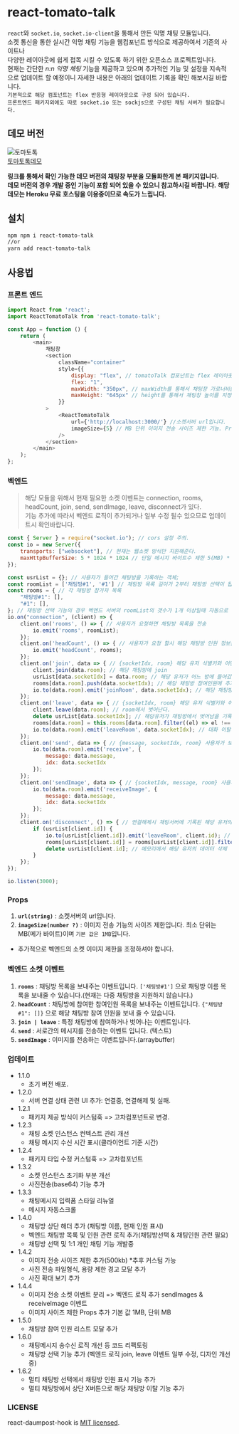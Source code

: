 # react-tomato-talk

`react`와 `socket.io`, `socket.io-client`을 통해서 만든 익명 채팅 모듈입니다.  
소켓 통신을 통한 실시간 익명 채팅 기능을 웹컴포넌트 방식으로 제공하여서 기존의 사이트나  
다양한 레이아웃에 쉽게 접목 시킬 수 있도록 하기 위한 오픈소스 프로젝트입니다.  
현재는 간단한 *n:n 익명 채팅* 기능을 제공하고 있으며 추가적인 기능 및 설정을 지속적으로 업데이트 할 예정이니 자세한 내용은 아래의 업데이트 기록을 확인 해보시길 바랍니다.  
``기본적으로 해당 컴포넌트는 flex 반응형 레이아웃으로 구성 되어 있습니다.``  
``프론트엔드 패키지외에도 따로 socket.io 또는 sockjs으로 구성된 채팅 서버가 필요합니다.``  

## 데모 버전

![토마토톡](./assets/chat.gif)  
[토마토톡데모](https://yoonjonglyu.github.io/webChat/)

**링크를 통해서 확인 가능한 데모 버전의 채팅창 부분을 모듈화한게 본 패키지입니다.**  
**데모 버전의 경우 개발 중인 기능이 포함 되어 있을 수 있으니 참고하시길 바랍니다.**
**해당 데모는 Heroku 무료 호스팅을 이용중이므로 속도가 느립니다.**

## 설치

```bash
npm npm i react-tomato-talk
//or
yarn add react-tomato-talk
```

## 사용법

### 프론트 엔드

```js
import React from 'react';
import ReactTomatoTalk from 'react-tomato-talk';

const App = function () {
    return (
        <main>
            채팅창
            <section
                className="container"
                style={{
                    display: "flex", // tomatoTalk 컴포넌트는 flex 레이아웃으로 이루어져 있습니다.
                    flex: "1",
                    maxWidth: "350px", // maxWidth를 통해서 채팅창 가로너비를 반응형으로 지정해줄 수 있습니다.
                    maxHeight: "645px" // height를 통해서 채팅창 높이를 지정해줄 수 있습니다.
                }}
            >
                <ReactTomatoTalk
                    url={'http://localhost:3000/'} //소켓서버 url입니다.
                    imageSize={5} // MB 단위 이미지 전송 사이즈 제한 기능. Props 안할 경우 기본값은 1MB다.
                />
            </section>
        </main>
    );
};
```

### 벡엔드

>  
> 해당 모듈을 위해서 현재 필요한 소켓 이벤트는 connection, rooms, headCount, join, send, sendImage, leave, disconnect가 있다.  
> 기능 추가에 따라서 벡엔드 로직이 추가되거나 일부 수정 될수 있으므로 업데이트시 확인바랍니다.  
> 

```js
const { Server } = require("socket.io"); // cors 설정 주의.
const io = new Server({
    transports: ["websocket"], // 현재는 웹소켓 방식만 지원해준다.
    maxHttpBufferSize: 5 * 1024 * 1024 // 단일 메시지 바이트수 제한 5(MB) * 1024 * 1024 = MB
});

const usrList = {}; // 사용자가 들어간 채팅방을 기록하는 객체;
const roomList = ['채팅방#1', '#1'] // 채팅방 목록 길이가 2부터 채팅방 선택이 됩니다.
const rooms = { // 각 채팅방 참가자 목록
    "채팅방#1": [],
    "#1": [],
}; // 채팅방 선택 기능의 경우 벡엔드 서버의 roomList의 갯수가 1개 이상일때 자동으로 활성화 됩니다.
io.on("connection", (client) => {
    client.on('rooms', () => { // 사용자가 요청하면 채팅방 목록을 전송
        io.emit('rooms', roomList);
    });
    client.on('headCount', () => { // 사용자가 요청 할시 해당 채팅방 인원 정보를 전송
        io.emit('headCount', rooms);
    });
    client.on('join', data => { // {socketIdx, room} 해당 유저 식별키와 어떤 방에 갈지를 받는다.
        client.join(data.room); // 해당 채팅방에 join
        usrList[data.socketIdx] = data.room; // 해당 유저가 어느 방에 들어갔는지 기록
        rooms[data.room].push(data.socketIdx); // 해당 채팅방 참여인원에 추가
        io.to(data.room).emit('joinRoom', data.socketIdx); // 해당 채팅방에 대화참여 메시지 전송
    });
    client.on('leave', data => { // {socketIdx, room} 해당 유저 식별키와 어떤 방에서 나올지를 받는다.
        client.leave(data.room); // room에서 벗어난다.
        delete usrList[data.socketIdx]; // 해당유저가 채팅방에서 벗어남을 기록
        rooms[data.room] = this.rooms[data.room].filter((el) => el !== data.socketIdx); // 해당 채팅방 참여 인원에서 제거
        io.to(data.room).emit('leaveRoom', data.socketIdx); // 대화 이탈 메시지 전송
    });
    client.on('send', data => { // {message, socketIdx, room} 사용자가 보낸 메시지를 받아서 해당 채팅방에 전송
        io.to(data.room).emit('receive', {
            message: data.message,
            idx: data.socketIdx
        });
    });
    client.on('sendImage', data => { // {socketIdx, message, room} 사용자가 전송한 이미지를 받아서 해당 채팅방에 전송 
        io.to(data.room).emit('receiveImage', {
            message: data.message,
            idx: data.socketIdx
        });
    });
    client.on('disconnect', () => { // 연결해제시 채팅서버에 기록된 해당 유저의 채팅방에 이탈 메시지 전송
        if (usrList[client.id]) {
            io.to(usrList[client.id]).emit('leaveRoom', client.id); // 대화이탈에 대한 메시지 전송
            rooms[usrList[client.id]] = rooms[usrList[client.id]].filter((el) => el !== client.id); // 해당 채팅방 참여 인원에서 제거
            delete usrList[client.id]; // 메모리에서 해당 유저의 데이터 삭제
        }
    });
});

io.listen(3000);
```

### Props

1. **`url(string)`** : 소켓서버의 url입니다.  
2. **`imageSize(number ?)`** : 이미지 전송 기능의 사이즈 제한입니다. 최소 단위는 MB(메가 바이트)이며 `기본 값은 1MB`입니다.    
* 추가적으로 벡엔드의 소켓 이미지 제한을 조정하셔야 합니다.  


### 벡엔드 소켓 이벤트

1. **`rooms`** : 채팅방 목록을 보내주는 이벤트입니다. `['채팅방#1']` 으로 채팅방 이름 목록을 보내줄 수 있습니다.(현재는 다중 채팅방을 지원하지 않습니다.)  
2. **`headCount`** : 채팅방에 참여한 참여인원 목록을 보내주는 이벤트입니다. `{"채팅방#1": []}` 으로 해당 채팅방 참여 인원을 보내 줄 수 있습니다.  
3. **`join | leave`** : 특정 채팅방에 참여하거나 벗어나는 이벤트입니다.  
4. **`send`** : 서로간의 메시지를 전송하는 이벤트 입니다. (텍스트)  
5. **`sendImage`** : 이미지를 전송하는 이벤트입니다.(arraybuffer)  
  
### 업데이트
- 1.1.0
  - 초기 버전 배포.
- 1.2.0
  - 서버 연결 상태 관련 UI 추가: 연결중, 연결해제 및 실패.
- 1.2.1
  -  패키지 제공 방식이 커스텀훅 => 고차컴포넌트로 변경.
- 1.2.3
  - 채팅 소켓 인스턴스 컨텍스트 관리 개선
  - 채팅 메시지 수신 시간 표시(클라이언트 기준 시간)
- 1.2.4
  - 패키지 타입 수정 커스텀훅 => 고차컴포넌트
- 1.3.2
  - 소켓 인스턴스 초기화 부분 개선
  - 사진전송(base64) 기능 추가
- 1.3.3
  - 채팅메시지 입력폼 스타일 리뉴얼
  - 메시지 자동스크롤
- 1.4.0
  - 채팅방 상단 해더 추가 (채팅방 이름, 현재 인원 표시)
  - 벡엔드 채팅방 목록 및 인원 관련 로직 추가(채팅방선택 & 채팅인원 관련 필요)
  - 채팅방 선택 및 1:1 개인 채팅 기능 개발중
- 1.4.2
  - 이미지 전송 사이즈 제한 추가(500kb) *추후 커스텀 가능
  - 사진 전송 파일형식, 용량 제한 경고 모달 추가
  - 사진 확대 보기 추가
- 1.4.4
  - 이미지 전송 소켓 이벤트 분리 => 벡엔드 로직 추가 sendImages & receiveImage 이벤트
  - 이미지 사이즈 제한 Props 추가 기본 값 1MB, 단위 MB
- 1.5.0
  - 채팅방 참여 인원 리스트 모달 추가
- 1.6.0
  - 채팅메시지 송수신 로직 개선 등 코드 리팩토링
  - 채팅방 선택 기능 추가 (벡엔드 로직 join, leave 이벤트 일부 수정, 디자인 개선중)
- 1.6.2
  - 멀티 채팅방 선택에서 채팅방 인원 표시 기능 추가
  - 멀티 채팅방에서 상단 X버튼으로 해당 채팅방 이탈 기능 추가

### LICENSE

react-daumpost-hook is [MIT licensed](./LICENSE).